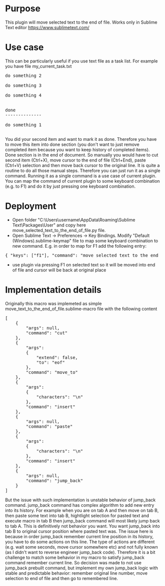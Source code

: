# Purpose
This plugin will move selected text to the end of file. Works only in Sublime Text editor https://www.sublimetext.com/

# Use case
This can be particularly useful if you use text file as a task list.
For example you have file my_current_task.txt
<pre>
do something 2

do something 3

do something 4


done
--------------

do something 1

</pre>

You did your second item and want to mark it as done. Therefore you have to move this item into done section (you don't want to just remove completed item because you want to keep history of completed items).
Done section is in the end of document. So manually you would have to cut second item (Ctrl+X), move cursor to the end of file (Ctrl+End), paste (Ctrl+V) selection and then move back cursor to the original line.
It is quite a routine to do all those manual steps. Therefore you can just run it as a single command.
Running it as a single command is a use case of current plugin.
You can map the command of current plugin to some keyboard combination (e.g. to F1) and do it by just pressing one keyboard combination.

# Deployment
* Open folder "C:\Users\username\AppData\Roaming\Sublime Text\Packages\User" and copy here move_selected_text_to_the_end_of_file.py file.
* Open Sublime Text -> Preferences -> Key Bindings. Modify "Default (Windows).sublime-keymap" file to map some keyboard combination to new command. E.g. in order to map for F1 add the following entry:
<pre>
{ "keys": ["f1"], "command": "move_selected_text_to_the_end_of_file"}
</pre>
* use plugin via pressing F1 on selected text so it will be moved into end of file and cursor will be back at original place

# Implementation details
Originally this macro was implemeted as simple move_text_to_the_end_of_file.sublime-macro file with the following content
<pre>
[
	{
		"args": null,
		"command": "cut"
	},
	{
		"args":
		{
			"extend": false,
			"to": "eof"
		},
		"command": "move_to"
	},
	{
		"args":
		{
			"characters": "\n"
		},
		"command": "insert"
	},
	{
		"args": null,
		"command": "paste"
	},
	{
		"args":
		{
			"characters": "\n"
		},
		"command": "insert"
	},
	{
		"args": null,
		"command": "jump_back"
	}
]
</pre>
But the issue with such implementation is unstable behavior of jump_back command. jump_back command has complex algorithm to add new entry into its history. For example when you are on tab A and then move on tab B, then paste some text into tab B, hightlight selection for pasted text and execute macro in tab B then jump_back command will most likely jump back to tab A.
This is definitively not behavior you want. You want jump_back into tab B to original cursor position where pasted text was.
The issue here is because in order jump_back remember current line position in its history, you have to do some actions on this line. The type of actions are different (e.g. wait some seconds, move cursor somewhere etc) and not fully known (as I didn't want to reverse engineer jump_back code). Therefore it is a bit challenge to match some behavior in my macro to satisfy jump_back command remember current line.
So decision was made to not use jump_back prebuilt command, but implement my own jump_back logic with stable and predictable behavior: remember original line number, move selection to end of file and then go to remembered line.
